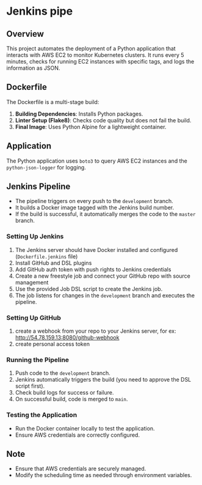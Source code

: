 #  Jenkins pipe

## Overview
This project automates the deployment of a Python application that interacts with AWS EC2 to monitor Kubernetes clusters. It runs every 5 minutes, checks for running EC2 instances with specific tags, and logs the information as JSON.

## Dockerfile
The Dockerfile is a multi-stage build:
1. **Building Dependencies**: Installs Python packages.
2. **Linter Setup (Flake8)**: Checks code quality but does not fail the build.
3. **Final Image**: Uses Python Alpine for a lightweight container.

## Application
The Python application uses `boto3` to query AWS EC2 instances and the `python-json-logger` for logging.

## Jenkins Pipeline
- The pipeline triggers on every push to the `development` branch.
- It builds a Docker image tagged with the Jenkins build number.
- If the build is successful, it automatically merges the code to the `master` branch.

### Setting Up Jenkins
1. The Jenkins server should have Docker installed and configured (`Dockerfile.jenkins` file)
2. Install GitHub and DSL plugins
3. Add GitHub auth token with push rights to Jenkins credentials 
4. Create a new freestyle job and connect your GitHub repo with source management
5. Use the provided Job DSL script to create the Jenkins job.
6. The job listens for changes in the `development` branch and executes the pipeline.

### Setting Up GitHub

1. create a webhook from your repo to your Jenkins server, for ex: http://54.78.159.13:8080/github-webhook
2. create personal access token

### Running the Pipeline
1. Push code to the `development` branch.
2. Jenkins automatically triggers the build (you need to approve the DSL script first).
3. Check build logs for success or failure.
4. On successful build, code is merged to `main`.

### Testing the Application
- Run the Docker container locally to test the application.
- Ensure AWS credentials are correctly configured.

## Note
- Ensure that AWS credentials are securely managed.
- Modify the scheduling time as needed through environment variables.
